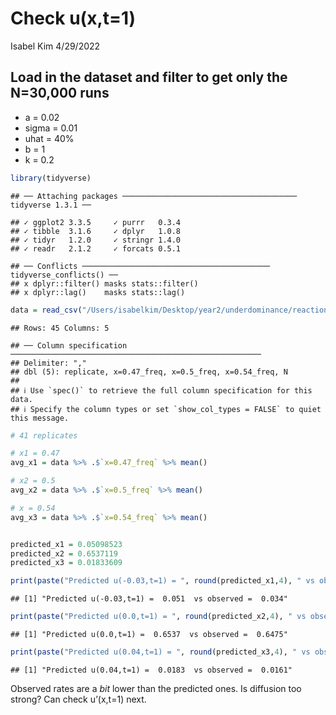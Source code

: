 Check u(x,t=1)
================
Isabel Kim
4/29/2022

## Load in the dataset and filter to get only the N=30,000 runs

-   a = 0.02
-   sigma = 0.01
-   uhat = 40%
-   b = 1
-   k = 0.2

``` r
library(tidyverse)
```

    ## ── Attaching packages ─────────────────────────────────────── tidyverse 1.3.1 ──

    ## ✓ ggplot2 3.3.5     ✓ purrr   0.3.4
    ## ✓ tibble  3.1.6     ✓ dplyr   1.0.8
    ## ✓ tidyr   1.2.0     ✓ stringr 1.4.0
    ## ✓ readr   2.1.2     ✓ forcats 0.5.1

    ## ── Conflicts ────────────────────────────────────────── tidyverse_conflicts() ──
    ## x dplyr::filter() masks stats::filter()
    ## x dplyr::lag()    masks stats::lag()

``` r
data = read_csv("/Users/isabelkim/Desktop/year2/underdominance/reaction-diffusion/bistable-R-waves/xpoints.csv") %>% filter(N==30000)
```

    ## Rows: 45 Columns: 5

    ## ── Column specification ────────────────────────────────────────────────────────
    ## Delimiter: ","
    ## dbl (5): replicate, x=0.47_freq, x=0.5_freq, x=0.54_freq, N
    ## 
    ## ℹ Use `spec()` to retrieve the full column specification for this data.
    ## ℹ Specify the column types or set `show_col_types = FALSE` to quiet this message.

``` r
# 41 replicates

# x1 = 0.47
avg_x1 = data %>% .$`x=0.47_freq` %>% mean()

# x2 = 0.5
avg_x2 = data %>% .$`x=0.5_freq` %>% mean()

# x = 0.54
avg_x3 = data %>% .$`x=0.54_freq` %>% mean()


predicted_x1 = 0.05098523
predicted_x2 = 0.6537119
predicted_x3 = 0.01833609

print(paste("Predicted u(-0.03,t=1) = ", round(predicted_x1,4), " vs observed = ",round(avg_x1,4)))
```

    ## [1] "Predicted u(-0.03,t=1) =  0.051  vs observed =  0.034"

``` r
print(paste("Predicted u(0.0,t=1) = ", round(predicted_x2,4), " vs observed = ",round(avg_x2,4)))
```

    ## [1] "Predicted u(0.0,t=1) =  0.6537  vs observed =  0.6475"

``` r
print(paste("Predicted u(0.04,t=1) = ", round(predicted_x3,4), " vs observed = ",round(avg_x3,4)))
```

    ## [1] "Predicted u(0.04,t=1) =  0.0183  vs observed =  0.0161"

Observed rates are a *bit* lower than the predicted ones. Is diffusion
too strong? Can check u’(x,t=1) next.
